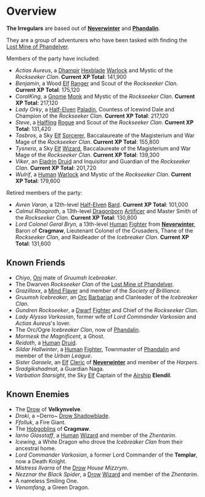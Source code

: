 # Overview

**The Irregulars** are based out of **[Neverwinter]** and **[Phandalin]**.

They are a group of adventurers who have been tasked with finding the [Lost Mine of Phandelver].

Members of the party have included:

- *Actias Aureus*, a [Dhampir] [Hexblade] [Warlock] and Mystic of the *Rockseeker Clan*. **Current XP Total**: 141,900
- *Benjamin*, a Wood [Elf] [Ranger] and Scout of the *Rockseeker Clan*. **Current XP Total**: 175,120
- *CoralKing*, a [Gnome] [Monk] and Mystic of the *Rockseeker Clan*. **Current XP Total**: 217,120
- *Lady Orky*, a [Half-Elven] [Paladin], Countess of Icewind Dale and Champion of the *Rockseeker Clan*. **Current XP Total**: 217,120
- *Steve*, a [Halfling] [Rogue] and Scout of the *Rockseeker Clan*. **Current XP Total**: 131,420
- *Tasbros*, a Sky [Elf] [Sorcerer], Baccalaureate of the Magisterium and War Mage of the *Rockseeker Clan*. **Current XP Total**: 155,800
- *Tysnera*, a Sky [Elf] [Wizard], Baccalaureate of the Magisterium and War Mage of the *Rockseeker Clan*. **Current XP Total**: 139,300
- *Viker*, an [Eladrin] [Druid] and Inquisitor and Guardian of the *Rockseeker Clan*. **Current XP Total**: 201,720
- *Wulrif*, a [Human] [Warlock] and Mystic of the *Rockseeker Clan*. **Current XP Total**: 179,600

Retired members of the party:

- *Avren Varan*, a 12th-level [Half-Elven] [Bard]. **Current XP Total**: 101,000
- *Calmul Rhoqiroth*, a 13th-level [Dragonborn] [Artificer] and Master Smith of the *Rockseeker Clan*. **Current XP Total**: 130,800
- *Lord Colonel Geral Bryn*, a 13th-level [Human] [Fighter] from **[Neverwinter]**, Baron of **Cragmaw**, Lieutenant Colonel of the Crusaders, Thane of the *Rockseeker Clan*, and Raidleader of the *Icebreaker Clan*. **Current XP Total**: 131,600

## Known Friends

- *Chiyo*, [Oni] mate of *Gruumsh Icebreaker*.
- The Dwarven *Rockseeker Clan* of the [Lost Mine of Phandelver].
- *Grazillaxx*, a [Mind Flayer] and member of the *Society of Brilliance*.
- *Gruumsh Icebreaker*, an [Orc] [Barbarian] and Clanleader of the *Icebreaker Clan*.
- *Gundren Rockseeker*, a [Dwarf] [Fighter] and Chief of the *Rockseeker Clan*.
- *Lady Alyssa Varkosian*, former wife of *Lord Commander Varkosian* and *Actias Aureus*'s lover.
- The Orc/Ogre *Icebreaker Clan*, now of [Phandalin].
- *Mormesk the Magnificent*, a Ghost.
- *Reidoth*, a [Human] [Druid].
- *Sildar Hallwinter*, a [Human] [Fighter], Townmaster of [Phandalin] and member of the *Urban League*.
- *Sister Garaele*, an [Elf] [Cleric] of **[Neverwinter]** and member of the *Harpers*.
- *Sradgikshadmat*, a Guardian Naga.
- *Varbation Starsight*, the Sky [Elf] Captain of the [Airship] **Elendil**.

## Known Enemies

- The [Drow] of **Velkynvelve**.
- *Droki*, a ~Derro~ [Drow Shadowblade].
- *Ffolluk*, a Fire Giant.
- The [Hobgoblins] of **Cragmaw**.
- *Iarno Glasstaff*, a [Human] [Wizard] and member of the *Zhentarim*.
- *Icewing*, a White Dragon who drove the *Icebreaker Clan* from their ancestral home.
- *Lord Commander Varkosian*, a former Lord Commander of the **Templar**, now a Death Knight.
- *Mistress Ilvarra* of the [Drow] *House Mizzrym*.
- *Nezznar the Black Spider*, a [Drow] [Wizard] and member of the *Zhentarim*.
- A nameless Smiling One.
- *Venomfang*, a Green Dragon.

[Neverwinter]: ../background/neverwinter.md
[Phandalin]: https://www.dndbeyond.com/sources/lmop/phandalin#Part2Phandalin
[Warlock]: ../game/classes.md#warlock
[Bard]: ../game/classes.md#bard
[Elf]: ../background/elves.md
[Ranger]: ../game/classes.md#ranger
[Dragonborn]: ../background/dragonborn.md
[Artificer]: ../game/classes.md#artificer
[Gnome]: ../background/gnomes.md
[Monk]: ../game/classes.md#monk
[Human]: ../background/humans.md
[Fighter]: ../game/classes.md#fighter
[Half-Elven]: ../background/elves.md#half-elf
[Paladin]: ../game/classes.md#paladin
[Halfling]: ../background/halflings.md
[Rogue]: ../game/classes.md#rogue
[Sorcerer]: ../game/classes.md#sorcerer
[Wizard]: ../game/classes.md#wizard
[Eladrin]: https://www.dndbeyond.com/races/1026386-eladrin
[Druid]: ../game/classes.md#druid
[Lost Mine of Phandelver]: https://www.dndbeyond.com/sources/lmop
[Drow]: ../background/drow.md
[Cleric]: ../game/classes.md#cleric
[Oni]: https://www.dndbeyond.com/monsters/16971-oni
[Orc]: https://www.dndbeyond.com/races/1026398-orc
[Dwarf]: ../background/dwarves.md
[Barbarian]: ../game/classes.md#barbarian
[Airship]: https://www.dndbeyond.com/equipment/airship
[Hobgoblins]: https://www.dndbeyond.com/races/1026393-hobgoblin
[Mind Flayer]: https://www.dndbeyond.com/monsters/17104-mind-flayer
[Dhampir]: https://www.dndbeyond.com/races/706719-lineages#Dhampir
[Hexblade]: https://www.dndbeyond.com/classes/warlock#TheHexblade
[Drow Shadowblade]: https://www.dndbeyond.com/monsters/2560790-drow-shadowblade
